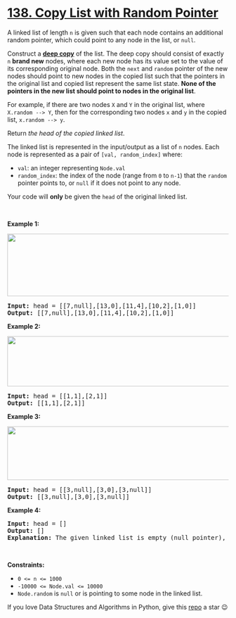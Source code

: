 # [138. Copy List with Random Pointer][title]

<p>A linked list of length <code>n</code> is given such that each node contains an additional random pointer, which could point to any node in the list, or <code>null</code>.</p>
<p>Construct a <a href="https://en.wikipedia.org/wiki/Object_copying#Deep_copy" target="_blank"><strong>deep copy</strong></a> of the list. The deep copy should consist of exactly <code>n</code> <strong>brand new</strong> nodes, where each new node has its value set to the value of its corresponding original node. Both the <code>next</code> and <code>random</code> pointer of the new nodes should point to new nodes in the copied list such that the pointers in the original list and copied list represent the same list state. <strong>None of the pointers in the new list should point to nodes in the original list</strong>.</p>
<p>For example, if there are two nodes <code>X</code> and <code>Y</code> in the original list, where <code>X.random --&gt; Y</code>, then for the corresponding two nodes <code>x</code> and <code>y</code> in the copied list, <code>x.random --&gt; y</code>.</p>
<p>Return <em>the head of the copied linked list</em>.</p>
<p>The linked list is represented in the input/output as a list of <code>n</code> nodes. Each node is represented as a pair of <code>[val, random_index]</code> where:</p>
<ul>
<li><code>val</code>: an integer representing <code>Node.val</code></li>
<li><code>random_index</code>: the index of the node (range from <code>0</code> to <code>n-1</code>) that the <code>random</code> pointer points to, or <code>null</code> if it does not point to any node.</li>
</ul>
<p>Your code will <strong>only</strong> be given the <code>head</code> of the original linked list.</p>
<p> </p>
<p><strong>Example 1:</strong></p>
<img alt="" src="https://assets.leetcode.com/uploads/2019/12/18/e1.png" style="width: 700px; height: 142px;"/>
<pre><strong>Input:</strong> head = [[7,null],[13,0],[11,4],[10,2],[1,0]]
<strong>Output:</strong> [[7,null],[13,0],[11,4],[10,2],[1,0]]
</pre>
<p><strong>Example 2:</strong></p>
<img alt="" src="https://assets.leetcode.com/uploads/2019/12/18/e2.png" style="width: 700px; height: 114px;"/>
<pre><strong>Input:</strong> head = [[1,1],[2,1]]
<strong>Output:</strong> [[1,1],[2,1]]
</pre>
<p><strong>Example 3:</strong></p>
<p><strong><img alt="" src="https://assets.leetcode.com/uploads/2019/12/18/e3.png" style="width: 700px; height: 122px;"/></strong></p>
<pre><strong>Input:</strong> head = [[3,null],[3,0],[3,null]]
<strong>Output:</strong> [[3,null],[3,0],[3,null]]
</pre>
<p><strong>Example 4:</strong></p>
<pre><strong>Input:</strong> head = []
<strong>Output:</strong> []
<strong>Explanation:</strong> The given linked list is empty (null pointer), so return null.
</pre>
<p> </p>
<p><strong>Constraints:</strong></p>
<ul>
<li><code>0 &lt;= n &lt;= 1000</code></li>
<li><code>-10000 &lt;= Node.val &lt;= 10000</code></li>
<li><code>Node.random</code> is <code>null</code> or is pointing to some node in the linked list.</li>
</ul>


If you love Data Structures and Algorithms in Python, give this [repo][me] a star :wink:

[title]: https://leetcode.com/problems/copy-list-with-random-pointer
[me]: https://github.com/bumblebee211196/awesome-python-leetcode